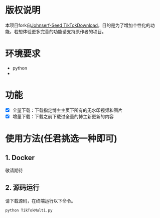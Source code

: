 # 版权说明
本项目fork自[Johnserf-Seed TikTokDownload](https://github.com/Johnserf-Seed/TikTokDownload)。目的是为了增加个性化的功能，若想体验更多完善的功能请支持原作者的项目。

# 环境要求
- python
- 

# 功能
- [x] 全量下载：下载指定博主主页下所有的无水印视频和图片
- [x] 增量下载：下载之前下载过全量的博主新更新的内容

# 使用方法(任君挑选一种即可)

## 1. Docker 
敬请期待

## 2. 源码运行
请下载源码，在终端运行以下命令。

~~~
python TikTokMulti.py
~~~